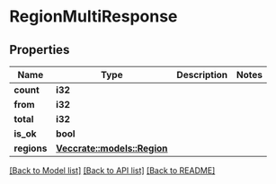 # RegionMultiResponse

## Properties

Name | Type | Description | Notes
------------ | ------------- | ------------- | -------------
**count** | **i32** |  | 
**from** | **i32** |  | 
**total** | **i32** |  | 
**is_ok** | **bool** |  | 
**regions** | [**Vec<crate::models::Region>**](Region.md) |  | 

[[Back to Model list]](../README.md#documentation-for-models) [[Back to API list]](../README.md#documentation-for-api-endpoints) [[Back to README]](../README.md)


